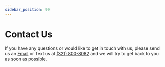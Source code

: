 ```yaml
---
sidebar_position: 99
---
```


# Contact Us

If you have any questions or would like to get in touch with us, please send us an [Email](mailto:masjidplus@gmail.com) or Text us at [(321) 800-8082](tel:13218008082) and we will try to get back to you as soon as possible.






